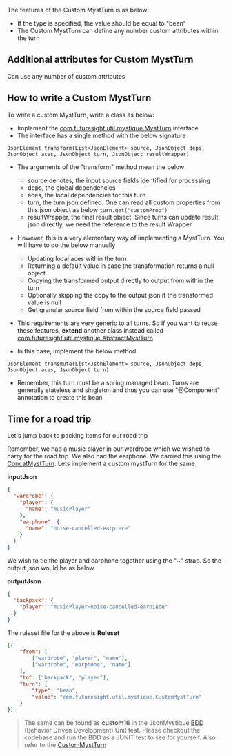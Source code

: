 The features of the Custom MystTurn is as below:

* If the type is specified, the value should be equal to "bean"
* The Custom MystTurn can define any number custom attributes within the turn

## Additional attributes for Custom MystTurn

Can use any number of custom attributes

## How to write a Custom MystTurn

To write a custom MystTurn, write a class as below:
* Implement the [com.futuresight.util.mystique.MystTurn](https://github.com/balajeetm/json-mystique/blob/master/src/main/java/com/futuresight/util/mystique/MystTurn.java) interface
* The interface has a single method with the below signature

`JsonElement transform(List<JsonElement> source, JsonObject deps, JsonObject aces, JsonObject turn, JsonObject resultWrapper)`

* The arguments of the "transform" method mean the below
  * source denotes, the input source fields identified for processing
  * deps, the global dependencies
  * aces, the local dependencies for this turn
  * turn, the turn json defined. One can read all custom properties from this json object as below
    `turn.get("customProp")`
  * resultWrapper, the final result object. Since turns can update result json directly, we need the reference to the result Wrapper

* However, this is a very elementary way of implementing a MystTurn. You will have to do the below manually
  * Updating local aces within the turn
  * Returning a default value in case the transformation returns a null object
  * Copying the transformed output directly to output from within the turn
  * Optionally skipping the copy to the output json if the transformed value is null
  * Get granular source field from within the source field passed

* This requirements are very generic to all turns. So if you want to reuse these features, **extend** another class instead called [com.futuresight.util.mystique.AbstractMystTurn](https://github.com/balajeetm/json-mystique/blob/master/src/main/java/com/futuresight/util/mystique/AbstractMystTurn.java)

* In this case, implement the below method

`JsonElement transmute(List<JsonElement> source, JsonObject deps, JsonObject aces, JsonObject turn)`

* Remember, this turn must be a spring managed bean. Turns are generally stateless and singleton and thus you can use "@Component" annotation to create this bean

## Time for a road trip 
Let's jump back to packing items for our road trip

Remember, we had a music player in our wardrobe which we wished to carry for the road trip. We also had the earphone. We carried this using the [ConcatMystTurn](https://github.com/balajeetm/json-mystique/wiki/MystTurn-Concat). Lets implement a custom mystTurn for the same


**inputJson**
```json
{
  "wardrobe": {
    "player": {
      "name": "musicPlayer"
    },
    "earphone": {
      "name": "noise-cancelled-earpiece"
    }
  }
}
```

We wish to tie the player and earphone together using the "~" strap. So the output json would be as below 

**outputJson**
```json
{
  "backpack": {
    "player": "musicPlayer~noise-cancelled-earpiece"
  }
}
```

The ruleset file for the above is
**Ruleset**
```json
[{
	"from": [
		["wardrobe", "player", "name"],
		["wardrobe", "earphone", "name"]
	],
	"to": ["backpack", "player"],
	"turn": {
		"type": "bean",
		"value": "com.futuresight.util.mystique.CustomMystTurn"
	}
}]
```

> The same can be found as **custom16** in the JsonMystique [BDD](https://github.com/balajeetm/json-mystique/blob/master/json-mystique-libs/json-mystique/src/test/java/com/balajeetm/mystique/core/JsonMystiquePositiveBDD.java) (Behavior Driven Development) Unit test. Please checkout the codebase and run the BDD as a JUNIT test to see for yourself. Also refer to the [CustomMystTurn](https://github.com/balajeetm/json-mystique/blob/master/src/test/java/com/futuresight/util/mystique/CustomMystTurn.java)